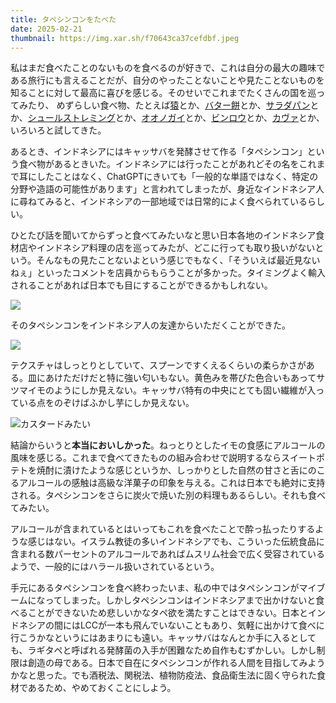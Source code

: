 ```yaml
---
title: タペシンコンをたべた
date: 2025-02-21
thumbnail: https://img.xar.sh/f70643ca37cefdbf.jpeg
---
```


私はまだ食べたことのないものを食べるのが好きで、これは自分の最大の趣味である旅行にも言えることだが、自分のやったことないことや見たことないものを知ることに対して最高に喜びを感じる。そのせいでこれまでたくさんの国を巡ってみたり、
めずらしい食べ物、たとえば[猿](/post/1650576465/)とか、[バター餅](/post/1525471792/)とか、[サラダパン](/post/1639208056/)とか、[シュールストレミング](/post/1505304118/)とか、[オオノガイ](/post/1687941727/)とか、[ビンロウ](/post/1607745895/)とか、[カヴァ](/post/1682689512/)とか、いろいろと試してきた。

あるとき、インドネシアにはキャッサバを発酵させて作る「タペシンコン」という食べ物があるときいた。インドネシアには行ったことがあれどその名をこれまで耳にしたことはなく、ChatGPTにきいても「一般的な単語ではなく、特定の分野や造語の可能性があります」と言われてしまったが、身近なインドネシア人に尋ねてみると、インドネシアの一部地域では日常的によく食べられているらしい。

ひとたび話を聞いてからずっと食べてみたいなと思い日本各地のインドネシア食材店やインドネシア料理の店を巡ってみたが、どこに行っても取り扱いがないという。そんなもの見たことないよという感じでもなく、「そういえば最近見ないねぇ」といったコメントを店員からもらうことが多かった。タイミングよく輸入されることがあれば日本でも目にすることができるかもしれない。

![](https://img.xar.sh/f70643ca37cefdbf.jpeg)

そのタペシンコンをインドネシア人の友達からいただくことができた。

![](https://img.xar.sh/e5676ec182123bfa.jpeg)

テクスチャはしっとりとしていて、スプーンですくえるくらいの柔らかさがある。皿にあけただけだと特に強い匂いもない。黄色みを帯びた色合いもあってサツマイモのようにしか見えない。キャッサバ特有の中央にとても固い繊維が入っている点をのぞけばふかし芋にしか見えない。

![カスタードみたい](https://img.xar.sh/4a2aa73f04572e14.jpeg)

結論からいうと**本当においしかった**。ねっとりとしたイモの食感にアルコールの風味を感じる。これまで食べてきたものの組み合わせで説明するならスイートポテトを焼酎に漬けたような感じというか、しっかりとした自然の甘さと舌にのこるアルコールの感触は高級な洋菓子の印象を与える。これは日本でも絶対に支持される。タペシンコンをさらに炭火で焼いた別の料理もあるらしい。それも食べてみたい。

アルコールが含まれているとはいってもこれを食べたことで酔っ払ったりするような感じはない。イスラム教徒の多いインドネシアでも、こういった伝統食品に含まれる数パーセントのアルコールであればムスリム社会で広く受容されているようで、一般的にはハラール扱いされているという。

手元にあるタペシンコンを食べ終わったいま、私の中ではタペシンコンがマイブームになってしまった。しかしタペシンコンはインドネシアまで出かけないと食べることができないため悲しいかなタペ欲を満たすことはできない。日本とインドネシアの間にはLCCが一本も飛んでいないこともあり、気軽に出かけて食べに行こうかなというにはあまりにも遠い。キャッサバはなんとか手に入るとしても、ラギタペと呼ばれる発酵菌の入手が困難なため自作もむずかしい。しかし制限は創造の母である。日本で自在にタペシンコンが作れる人間を目指してみようかなと思った。でも酒税法、関税法、植物防疫法、食品衛生法に固く守られた食材であるため、やめておくことにしよう。
